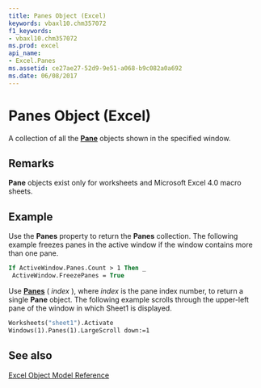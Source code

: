 ```yaml
---
title: Panes Object (Excel)
keywords: vbaxl10.chm357072
f1_keywords:
- vbaxl10.chm357072
ms.prod: excel
api_name:
- Excel.Panes
ms.assetid: ce27ae27-52d9-9e51-a068-b9c082a0a692
ms.date: 06/08/2017
---
```



# Panes Object (Excel)

A collection of all the  **[Pane](Excel.Pane.md)** objects shown in the specified window.


## Remarks

 **Pane** objects exist only for worksheets and Microsoft Excel 4.0 macro sheets.


## Example

Use the  **Panes** property to return the **Panes** collection. The following example freezes panes in the active window if the window contains more than one pane.


```vb
If ActiveWindow.Panes.Count > 1 Then _ 
 ActiveWindow.FreezePanes = True
```

Use  **[Panes](Excel.Window.Panes.md)** ( _index_ ), where _index_ is the pane index number, to return a single **Pane** object. The following example scrolls through the upper-left pane of the window in which Sheet1 is displayed.




```vb
Worksheets("sheet1").Activate 
Windows(1).Panes(1).LargeScroll down:=1
```


## See also


[Excel Object Model Reference](./overview/object-model-excel-vba-reference.md)


